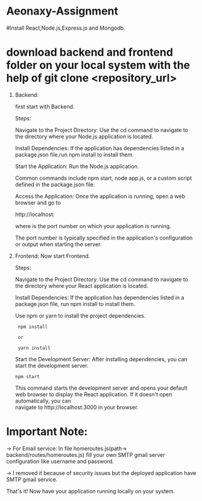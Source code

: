 # Aeonaxy-Assignment
#Install React,Node.js,Express.js and Mongodb.

# download backend and frontend folder on your local system with the help of  git clone <repository_url>

1. Backend:
   
   first start with Backend.
   
   Steps:
   
   Navigate to the Project Directory: Use the cd command to navigate to the directory where your Node.js application is located.
  
   Install Dependencies: If the application has dependencies listed in a package.json file,run npm install to install them.
  
   Start the Application: Run the Node.js application.

   Common commands include npm start, node app.js, or a custom script defined in the package.json file.
  
   Access the Application: Once the application is running, open a web browser and go to
   
   http://localhost:<port>
   
   where <port> is the port number on which your 
   application is running.

   The port number is typically specified in the application's configuration or output when starting the server.

3. Frontend:
   Now start Frontend.
   
   Steps:
   
   Navigate to the Project Directory: Use the cd command to navigate to the directory where your React application is located.
  
   Install Dependencies: If the application has dependencies listed in a package.json file, run npm install to install them.
   
     Use npm or yarn to install the project dependencies.
   
        npm install
   
        or
   
        yarn install
   
   Start the Development Server: After installing dependencies, you can start the development server.
   
       npm start
   
   This command starts the development server and opens your default web browser to display the React application. If it doesn't open automatically, you can   
   navigate to http://localhost:3000 in your browser.


# Important Note:

->  For Email service: In file homeroutes.js(path-> backend/routes/homeroutes.js) fill your own SMTP gmail server configuration like username and password.

-> I removed it because of security issues but the deployed application have SMTP gmail service.


That's it! Now have your application running locally on your system.
